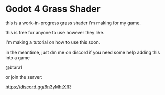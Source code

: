 # Godot 4 Grass Shader

this is a work-in-progress grass shader i'm making for my game.

this is free for anyone to use however they like.

I'm making a tutorial on how to use this soon.

in the meantime, just dm me on discord if you need some help adding this into a game

@btara1

or join the server:

https://discord.gg/6n3yMhtXfR
